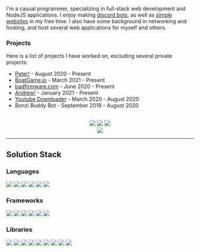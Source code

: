 I'm a casual programmer, specializing in full-stack web development and NodeJS applications. I enjoy making [discord bots](https://github.com/BR88C/peter), as well as [simple websites](https://github.com/badfirmware-com/badfirmware.com) in my free time. I also have some background in networking and hosting, and host several web applications for myself and others.

### Projects
Here is a list of projects I have worked on, excluding several private projects:
- [Peter!](https://github.com/BR88C/peter) - August 2020 - Present
- [BoatGame.io](https://boatgame.io) - March 2021 - Present
- [badfirmware.com](https://github.com/badfirmware-com/badfirmware.com) - June 2020 - Present
- [Andrew!](https://github.com/BR88C/andrew) - January 2021 - Present
- [Youtube Downloader](https://github.com/BR88C/youtube-downloader) - March 2020 - August 2020
- Bonzi Buddy Bot - September 2019 - August 2020

<br>
<div align="center">
    <a href="https://twitter.com/BR88C"><img src="https://img.shields.io/badge/twitter%20-%231DA1F2.svg?style=for-the-badge&logo=twitter&logoColor=white"></a>
    <a href="https://discord.com/invite/E2JsYPPJYN"><img src="https://img.shields.io/badge/discord%20-%237289DA.svg?style=for-the-badge&logo=discord&logoColor=white"></a>
    <a href="https://www.patreon.com/BR88C"><img src="https://img.shields.io/badge/patreon%20-%23F96854.svg?style=for-the-badge&logo=patreon&logoColor=white"></a>
    <br>
    <a href="https://github.com/BR88C"><img src="https://github-readme-stats.vercel.app/api?username=BR88C&show_icons=true&bg_color=0D1117&title_color=F0F6FC&text_color=F0F6FC&icon_color=58A6FF&hide_border=true&hide=stars&count_private=true"></a>
</div>

---
## Solution Stack

### Languages
[![](https://img.shields.io/badge/javascript%20-%23323330.svg?style=for-the-badge&logo=javascript)](https://www.javascript.com/)
[![](https://img.shields.io/badge/typescript%20-%233178C6.svg?style=for-the-badge&logo=typescript&logoColor=white)](https://www.typescriptlang.org/)
[![](https://img.shields.io/badge/html5%20-%23E34F26.svg?style=for-the-badge&logo=html5&logoColor=white)](https://html.spec.whatwg.org/multipage/)
[![](https://img.shields.io/badge/css3%20-%231572B6.svg?style=for-the-badge&logo=css3&logoColor=white)](https://www.w3.org/Style/CSS/Overview.en.html)
[![](https://img.shields.io/badge/java%20-%23007396.svg?style=for-the-badge&logo=java&logoColor=white)](https://www.java.com/)
[![](https://img.shields.io/badge/gnu%20bash%20-%234EAA25.svg?style=for-the-badge&logo=gnu%20bash&logoColor=white)](https://www.gnu.org/software/bash/)

### Frameworks
[![](https://img.shields.io/badge/node.js%20-%2343853D.svg?style=for-the-badge&logo=node.js&logoColor=white)](https://nodejs.org/)
[![](https://img.shields.io/badge/grunt%20-%23FBA919.svg?style=for-the-badge&logo=grunt&logoColor=white)](https://gruntjs.com/)
[![](https://img.shields.io/badge/webpack%20-%238DD6F9.svg?style=for-the-badge&logo=webpack&logoColor=black)](https://webpack.js.org/)
[![](https://img.shields.io/badge/eslint%20-%234B32C3.svg?style=for-the-badge&logo=eslint&logoColor=white)](https://eslint.org/)
[![](https://img.shields.io/badge/mongodb%20-%2347A248.svg?style=for-the-badge&logo=mongodb&logoColor=white)](https://www.mongodb.com/)
[![](https://img.shields.io/badge/nginx%20-%23269539.svg?style=for-the-badge&logo=nginx&logoColor=white)](https://www.nginx.com/)

### Libraries
[![](https://img.shields.io/badge/express%20-%23F2F2F2.svg?style=for-the-badge&logo=express&logoColor=black)](https://expressjs.com/)
[![](https://img.shields.io/badge/socket.io%20-%23010101.svg?style=for-the-badge&logo=socket.io&logoColor=white)](https://socket.io/)
[![](https://img.shields.io/badge/-docsify-42E382?style=for-the-badge)](https://docsify.js.org/#/)
[![](https://img.shields.io/badge/jquery%20-%230769AD.svg?style=for-the-badge&logo=jquery&logoColor=white)](https://jquery.com/)
[![](https://img.shields.io/badge/bootstrap%20-%237952B3.svg?style=for-the-badge&logo=bootstrap&logoColor=white)](https://getbootstrap.com/)
[![](https://img.shields.io/badge/-regl-3C005C?style=for-the-badge)](http://regl.party/)
[![](https://img.shields.io/badge/three.js%20-%23000000.svg?style=for-the-badge&logo=three.js&logoColor=white)](https://threejs.org/)
[![](https://img.shields.io/badge/-ytdl%20core-E33636?style=for-the-badge)](https://www.npmjs.com/package/ytdl-core)
[![](https://img.shields.io/badge/-discord.js-6B74CF?style=for-the-badge)](https://discord.js.org/#/)
